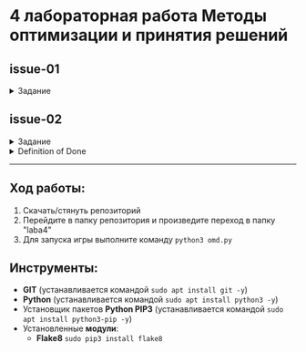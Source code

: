 # 4 лабораторная работа Методы оптимизации и принятия решений

## issue-01

<details>
<summary>Задание</summary>

Даны объявления в формате [JSON](https://ru.wikipedia.org/wiki/JSON)
`title` - обязательное поле.

В объявлении могут присутствовать различные поля

Пример объявления с атрибутом 'ближайшие станции метро' (`metro_stations`):
```json
{
  "title": "iPhone X", 
  "price": 100,
  "location": {
    "address": "город Самара, улица Мориса Тореза, 50",
    "metro_stations": ["Спортивная", "Гагаринская"]
  }
}
```

Пример объявления с атрибутом 'категория' (`class`):
```json
{
  "title": "Вельш-корги",
  "price": 1000,
  "class": "dogs",
  "location": {
    "address": "сельское поселение Ельдигинское, поселок санатория Тишково, 25"
  }
}
```

Напишите класс `Advert`, который:
* динамически создает атрибуты экземпляра класса из атрибутов JSON-объекта
  * не нужно фиксировать атрибуты в классе\
  пример ниже **НЕВЕРНЫЙ**
    ```python
    # НЕВЕРНЫЙ ПРИМЕР! Создавайте атрибуты динамически
    class Advert:
        def __init__(self, mapping):
            self.title = mapping['title']
            self.price = mapping['price']
            ...
    ```
  * обращаться к атрибутам можно через точку
    ```python
    # создаем экземпляр класса Advert из JSON
    lesson_str = """{
        "title": "python",
        "price": 0,
        "location": {
            "address": "город Москва, Лесная, 7",
            "metro_stations": ["Белорусская"]
            }
        }"""
    lesson = json.loads(lesson_str)
    lesson_ad = Advert(lesson)
    # обращаемся к атрибуту location.address
    lesson_ad.location.address
    # Out: 'город Москва, Лесная, 7'
    ```
  * подсказка-01: создайте отдельный класс, который будет преобразовывать JSON-объекты в python-объекты с доступом к атрибутам через точку и используйте его для разбора полей объявления и вложенного поля `location`
  * подсказка-02: в python есть функция, которая проверяет, является ли строка ключевым словом

* имеет свойство price
  * проверяет, что устанавливаемое значение не отрицательное
    ```python
    lesson_str = '{"title": "python", "price": -1}'
    lesson = json.loads(lesson_str)
    lesson_ad = Advert(lesson)
    # Out: ValueError: must be >= 0
    ```
  * в случае отсутствия поля `price` в JSON-объекте возвращает 0
    ```python
    lesson_str = '{"title": "python"}'
    lesson = json.loads(lesson_str)
    lesson_ad = Advert(lesson)
    lesson_ad.price
    # Out: 0
    ```

</details>



## issue-02

<details>
<summary>Задание</summary>

Добавим к классу `Advert` метод `__repr__`, который выводит название и цену объявления
```python
class Advert:
    def __repr__(self):
        return f'{self.title} | {self.price} ₽'

iphone_ad = Advert('iPhone X', 100)
print(iphone_ad)

# Out: iPhone X | 100 ₽
```

Напишите миксин `ColorizeMixin`, который:
* меняет цвет текста при выводе на консоль
* задает цвет в атрибуте класса `repr_color_code`
  ```python
  class Advert(ColorizeMixin):
      repr_color_code = 32  # green

      def __repr__(self):
          return f'{self.title} | {self.price} ₽'
  ```
* используйте миксин для изменения цвета вывода `Advert.__repr__`
* подсказка-01: про изменение цвета можно почитать тут - [Add Colour to Text in Python](http://ozzmaker.com/add-colour-to-text-in-python/)

</details>

<details>
<summary>Definition of Done</summary>

**DoD (Definition of Done) - критерии, позволяющие понять, что задача сделана, как ожидается**:
* написан класс, экземпляры которого позволяют обращаться к полям через точку: `iphone_ad.price`
* класса `Advert` не содержит атрибуты при объявлении. Исключение: реализация свойства `price`
* экземпляры класса `Advert` инициализируются из словаря
* поле `Advert.price` выбрасывает исключение при установке отрицательного значения
* выводится адрес при обращении к атрибуту через точки: `iphone_ad.location.address`
* выводит категорию при обращении через точку: `corgi.class_`
* при выводе объявления в консоли `print(corgi)` получаем надпись 'Вельш-корги | 1000 ₽' желтым цветом
* как минимум 4 осмысленных теста
* файл README.md с описанием шагов для запуска тестов к заданию
* файл result с командами и результатами запуска тестов к заданию
* нет замечаний от `flake8`

</details>

----------



## Ход работы:
1. Скачать/стянуть репозиторий
1. Перейдите в папку репозитория и произведите переход в папку "laba4"
1. Для запуска игры выполните команду `python3 omd.py`

## Инструменты:
- **GIT** (устанавливается командой `sudo apt install git -y`)
- **Python** (устанавливается командой `sudo apt install python3 -y`)
- Установщик пакетов **Python PIP3** (устанавливается командой `sudo apt install python3-pip -y`)
- Установленные **модули**:
	+ **Flake8** `sudo pip3 install flake8`
